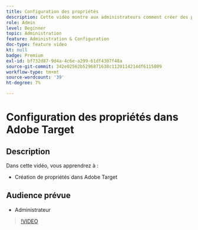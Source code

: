 ```yaml
---
title: Configuration des propriétés
description: Cette vidéo montre aux administrateurs comment créer des propriétés dans Adobe Target.
role: Admin
level: Beginner
topic: Administration
feature: Administration & Configuration
doc-type: feature video
kt: null
badge: Premium
exl-id: bf732d87-9d4a-4c6e-a299-61df4307f48a
source-git-commit: 342e02562b5296871638c1120114214df6115809
workflow-type: tm+mt
source-wordcount: '39'
ht-degree: 7%

---
```


# Configuration des propriétés dans Adobe Target

## Description

Dans cette vidéo, vous apprendrez à :

* Création de propriétés dans Adobe Target

## Audience prévue

* Administrateur

>[!VIDEO](https://video.tv.adobe.com/v/18990/?quality=12)
